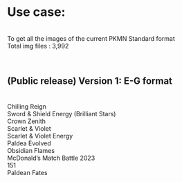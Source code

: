 <h1>Use case:</h1>
<br>To get all the images of the current PKMN Standard format 
<br>Total img files : 3,992

<br><h2>(Public release) Version 1: E-G format
</h2><br>Chilling Reign
<br>Sword & Shield Energy (Brilliant Stars)
<br>Crown Zenith
<br>Scarlet & Violet
<br>Scarlet & Violet Energy
<br>Paldea Evolved
<br>Obsidian Flames
<br>McDonald’s Match Battle 2023
<br>151
<br>Paldean Fates
